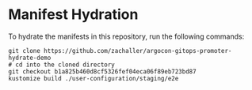 # Manifest Hydration

To hydrate the manifests in this repository, run the following commands:

```shell
git clone https://github.com/zachaller/argocon-gitops-promoter-hydrate-demo
# cd into the cloned directory
git checkout b1a825b460d8cf5326fef04eca06f89eb723bd87
kustomize build ./user-configuration/staging/e2e
```
